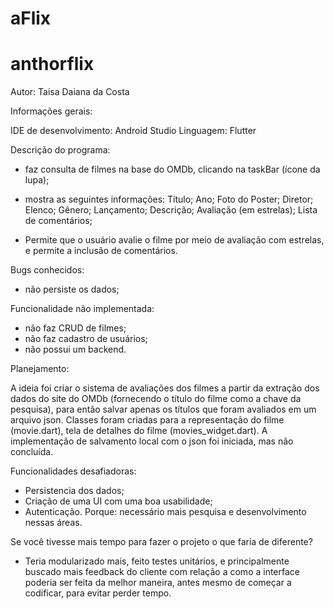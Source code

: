 # aFlix
# anthorflix

Autor: Taisa Daiana da Costa

Informações gerais:

IDE de desenvolvimento: Android Studio
Linguagem: Flutter

Descrição do programa:
- faz consulta de filmes na base do OMDb, clicando na taskBar (ícone da lupa);
- mostra as seguintes informações:
  Título;
  Ano;
  Foto do Poster;
  Diretor;
  Elenco;
  Gênero;
  Lançamento;
  Descrição;
  Avaliação (em estrelas);
  Lista de comentários;
  
- Permite que o usuário avalie o filme por meio de avaliação com estrelas, e permite a inclusão de 
comentários.

Bugs conhecidos:
 - não persiste os dados;

Funcionalidade não implementada:
 - não faz CRUD de filmes;
 - não faz cadastro de usuários;
 - não possui um backend.
 
Planejamento:

A ideia foi criar o sistema de avaliações dos filmes a partir da extração dos dados do site do OMDb 
(fornecendo o título do filme como a chave da pesquisa), para então salvar apenas os títulos que foram
avaliados em um arquivo json.
Classes foram criadas para a representação do filme (movie.dart), tela de detalhes do filme
(movies_widget.dart).
A implementação de salvamento local com o json foi iniciada, mas não concluída.

Funcionalidades desafiadoras:
 - Persistencia dos dados;
 - Criação de uma UI com uma boa usabilidade;
 - Autenticação.
Porque: necessário mais pesquisa e desenvolvimento nessas áreas.

Se você tivesse mais tempo para fazer o projeto o que faria de diferente?
 - Teria modularizado mais, feito testes unitários, e principalmente buscado mais feedback do cliente
   com relação a como a interface poderia ser feita da melhor maneira, antes mesmo de começar a codificar,
   para evitar perder tempo.